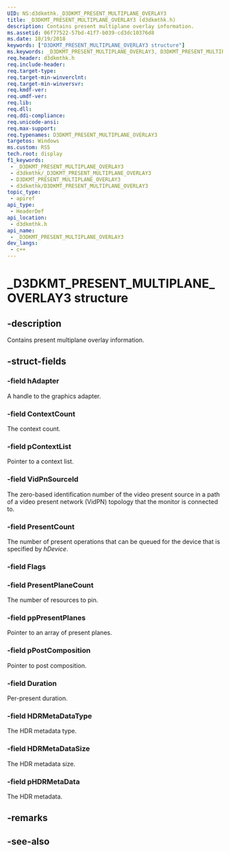 ```yaml
---
UID: NS:d3dkmthk._D3DKMT_PRESENT_MULTIPLANE_OVERLAY3
title: _D3DKMT_PRESENT_MULTIPLANE_OVERLAY3 (d3dkmthk.h)
description: Contains present multiplane overlay information.
ms.assetid: 06f77522-57bd-41f7-b039-cd3dc10376d8
ms.date: 10/19/2018
keywords: ["D3DKMT_PRESENT_MULTIPLANE_OVERLAY3 structure"]
ms.keywords: _D3DKMT_PRESENT_MULTIPLANE_OVERLAY3, D3DKMT_PRESENT_MULTIPLANE_OVERLAY3,
req.header: d3dkmthk.h
req.include-header: 
req.target-type: 
req.target-min-winverclnt: 
req.target-min-winversvr: 
req.kmdf-ver: 
req.umdf-ver: 
req.lib: 
req.dll: 
req.ddi-compliance: 
req.unicode-ansi: 
req.max-support: 
req.typenames: D3DKMT_PRESENT_MULTIPLANE_OVERLAY3
targetos: Windows
ms.custom: RS5
tech.root: display
f1_keywords:
 - _D3DKMT_PRESENT_MULTIPLANE_OVERLAY3
 - d3dkmthk/_D3DKMT_PRESENT_MULTIPLANE_OVERLAY3
 - D3DKMT_PRESENT_MULTIPLANE_OVERLAY3
 - d3dkmthk/D3DKMT_PRESENT_MULTIPLANE_OVERLAY3
topic_type:
 - apiref
api_type:
 - HeaderDef
api_location:
 - d3dkmthk.h
api_name:
 - _D3DKMT_PRESENT_MULTIPLANE_OVERLAY3
dev_langs:
 - c++
---
```


# _D3DKMT_PRESENT_MULTIPLANE_OVERLAY3 structure


## -description

Contains present multiplane overlay information.

## -struct-fields

### -field hAdapter

A handle to the graphics adapter.

### -field ContextCount

The context count.

### -field pContextList

Pointer to a context list.

### -field VidPnSourceId

The zero-based identification number of the video present source in a path of a video present network (VidPN) topology that the monitor is connected to.

### -field PresentCount

The number of present operations that can be queued for the device that is specified by *hDevice*.

### -field Flags

### -field PresentPlaneCount

The number of resources to pin.

### -field ppPresentPlanes

Pointer to an array of present planes.

### -field pPostComposition

Pointer to post composition.

### -field Duration

Per-present duration.

### -field HDRMetaDataType

The HDR metadata type.

### -field HDRMetaDataSize

The HDR metadata size.

### -field pHDRMetaData

 
The HDR metadata.

## -remarks

## -see-also

